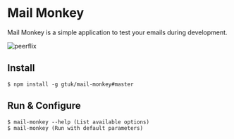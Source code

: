 # Mail Monkey

Mail Monkey is a simple application to test your emails during development.

![peerflix](https://raw.github.com/gtuk/mail-monkey/master/screenshot.png)

## Install

    $ npm install -g gtuk/mail-monkey#master
    
## Run & Configure

    $ mail-monkey --help (List available options)
    $ mail-monkey (Run with default parameters)

